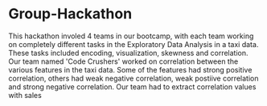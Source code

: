 # Group-Hackathon
This hackathon involed 4 teams in our bootcamp, with each team working on completely different tasks in the Exploratory Data Analysis in a taxi data.
These tasks included encoding, visualization, skewness and correlation.
Our team named 'Code Crushers' worked on correlation between the various features in the taxi data.
Some of the features had strong positive correlation, others had weak negative correlation, weak postiive correlation and strong negative correlation.
Our team had to extract correlation values with sales
